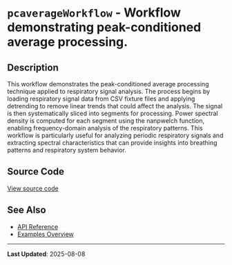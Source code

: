 # `pcaverageWorkflow` - Workflow demonstrating peak-conditioned average processing.

## Description

This workflow demonstrates the peak-conditioned average processing technique applied to respiratory signal analysis. The process begins by loading respiratory signal data from CSV fixture files and applying detrending to remove linear trends that could affect the analysis. The signal is then systematically sliced into segments for processing. Power spectral density is computed for each segment using the nanpwelch function, enabling frequency-domain analysis of the respiratory patterns. This workflow is particularly useful for analyzing periodic respiratory signals and extracting spectral characteristics that can provide insights into breathing patterns and respiratory system behavior.

## Source Code

[View source code](https://github.com/BSICoS/biosigmat/tree/main/examples/workflows/pcaverageWorkflow.m)

## See Also

- [API Reference](../api/index.md)
- [Examples Overview](index.md)

---

**Last Updated**: 2025-08-08
